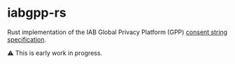 # iabgpp-rs

Rust implementation of the IAB Global Privacy Platform (GPP) [consent string specification](https://github.com/InteractiveAdvertisingBureau/Global-Privacy-Platform).

⚠ This is early work in progress.
